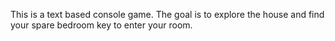 This is a text based console game. The goal is to explore the house and find your spare bedroom key to enter your room.
